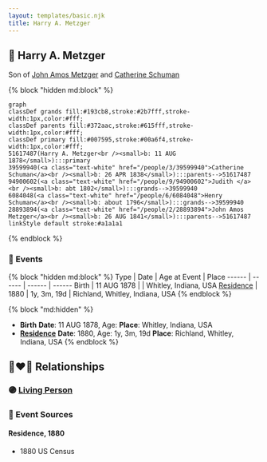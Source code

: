 ```yaml
---
layout: templates/basic.njk
title: Harry A. Metzger
---
```

## 🔵 Harry A. Metzger

Son of [John Amos Metzger](/people/2/28893894) and [Catherine Schuman](/people/3/39599940)

{% block "hidden md:block" %}
```mermaid
graph
classDef grands fill:#193cb8,stroke:#2b7fff,stroke-width:1px,color:#fff;
classDef parents fill:#372aac,stroke:#615fff,stroke-width:1px,color:#fff;
classDef primary fill:#007595,stroke:#00a6f4,stroke-width:1px,color:#fff;
51617487(Harry A. Metzger<br /><small>b: 11 AUG 1878</small>):::primary
39599940(<a class="text-white" href="/people/3/39599940">Catherine Schuman</a><br /><small>b: 26 APR 1838</small>):::parents-->51617487
94900602(<a class="text-white" href="/people/9/94900602">Judith </a><br /><small>b: abt 1802</small>):::grands-->39599940
6084048(<a class="text-white" href="/people/6/6084048">Henry Schuman</a><br /><small>b: about 1796</small>):::grands-->39599940
28893894(<a class="text-white" href="/people/2/28893894">John Amos Metzger</a><br /><small>b: 26 AUG 1841</small>):::parents-->51617487
linkStyle default stroke:#a1a1a1
```
{% endblock %}

### 📆 Events

{% block "hidden md:block" %}
Type | Date | Age at Event | Place
------ | ------ | ------ | ------
Birth | 11 AUG 1878 |  | Whitley, Indiana, USA
[Residence](#event-event-0) | 1880 | 1y, 3m, 19d | Richland, Whitley, Indiana, USA
{% endblock %}

{% block "md:hidden" %}
- **Birth**
**Date**: 11 AUG 1878, Age:
**Place**: Whitley, Indiana, USA
- **[Residence](#event-event-0)**
**Date**: 1880, Age: 1y, 3m, 19d
**Place**: Richland, Whitley, Indiana, USA
{% endblock %}

## 👩‍❤️‍👨 Relationships

### 🟣 [Living Person](/people/1/10360736)

### 📰 Event Sources

#### <a id="event-event-0"></a> Residence, 1880
* 1880 US Census
